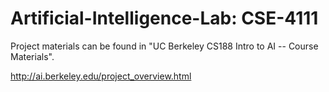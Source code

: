 # Artificial-Intelligence-Lab: CSE-4111
Project materials can be found in "UC Berkeley CS188 Intro to AI -- Course Materials".

http://ai.berkeley.edu/project_overview.html
